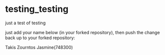 # testing_testing
just a test of testing

just add your name below (in your forked repository), then push the change back up to your forked repository:

Takis Zourntos
Jasmine(748300)
